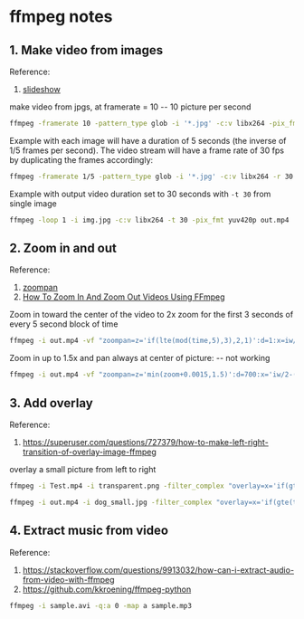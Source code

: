 # ffmpeg notes

## 1. Make video from images

Reference:
1. [slideshow](https://trac.ffmpeg.org/wiki/Slideshow)

make video from jpgs, at framerate = 10 -- 10 picture per second
```bash
ffmpeg -framerate 10 -pattern_type glob -i '*.jpg' -c:v libx264 -pix_fmt yuv420p out.mp4
```

Example with each image will have a duration of 5 seconds (the inverse of 1/5 frames per second). The video stream will have a frame rate of 30 fps by duplicating the frames accordingly:
```bash
ffmpeg -framerate 1/5 -pattern_type glob -i '*.jpg' -c:v libx264 -r 30 -pix_fmt yuv420p out.mp4
```

Example with output video duration set to 30 seconds with `-t 30` from single image
```bash
ffmpeg -loop 1 -i img.jpg -c:v libx264 -t 30 -pix_fmt yuv420p out.mp4
```


## 2. Zoom in and out 
    
Reference:
1. [zoompan](https://ffmpeg.org/ffmpeg-filters.html#zoompan)
2. [How To Zoom In And Zoom Out Videos Using FFmpeg](https://ostechnix.com/zoom-in-and-zoom-out-videos-using-ffmpeg/)

Zoom in toward the center of the video to 2x zoom for the first 3 seconds of every 5 second block of time
```bash
ffmpeg -i out.mp4 -vf "zoompan=z='if(lte(mod(time,5),3),2,1)':d=1:x=iw/2-(iw/zoom/2):y=ih/2-(ih/zoom/2):fps=30" out_zoom.mp4
```

Zoom in up to 1.5x and pan always at center of picture: -- not working 
```bash
ffmpeg -i out.mp4 -vf "zoompan=z='min(zoom+0.0015,1.5)':d=700:x='iw/2-(iw/zoom/2)':y='ih/2-(ih/zoom/2)'" out_zoom2.mp4
```

## 3. Add overlay

Reference:
1. https://superuser.com/questions/727379/how-to-make-left-right-transition-of-overlay-image-ffmpeg

overlay a small picture from left to right 
```bash
ffmpeg -i Test.mp4 -i transparent.png -filter_complex "overlay=x='if(gte(t,0), -w+(t)*100, 3)':y=450" out.mp4

ffmpeg -i out.mp4 -i dog_small.jpg -filter_complex "overlay=x='if(gte(t,0), -w+(t)*50, 3)':y=350" out_overlay.mp4
```

## 4. Extract music from video 

Reference:
1. https://stackoverflow.com/questions/9913032/how-can-i-extract-audio-from-video-with-ffmpeg
2. https://github.com/kkroening/ffmpeg-python
```bash
ffmpeg -i sample.avi -q:a 0 -map a sample.mp3
```

